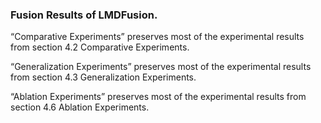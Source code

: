 ### Fusion Results of LMDFusion.

“Comparative Experiments” preserves most of the experimental results from section 4.2 Comparative Experiments.

“Generalization Experiments” preserves most of the experimental results from section 4.3 Generalization Experiments.

“Ablation Experiments” preserves most of the experimental results from section 4.6 Ablation Experiments.

